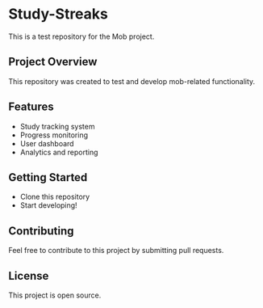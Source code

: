 # Study-Streaks

This is a test repository for the Mob project.

## Project Overview

This repository was created to test and develop mob-related functionality.

## Features

- Study tracking system
- Progress monitoring
- User dashboard
- Analytics and reporting

## Getting Started

- Clone this repository
- Start developing!

## Contributing

Feel free to contribute to this project by submitting pull requests.

## License

This project is open source.
